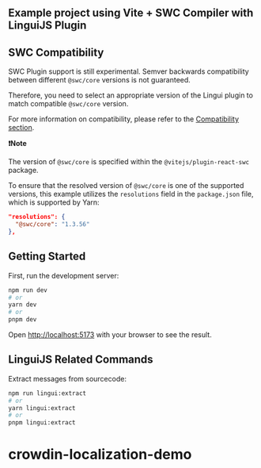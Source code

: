 ## Example project using Vite + SWC Compiler with LinguiJS Plugin

## SWC Compatibility
SWC Plugin support is still experimental. Semver backwards compatibility between different `@swc/core` versions is not guaranteed.

Therefore, you need to select an appropriate version of the Lingui plugin to match compatible `@swc/core` version.

For more information on compatibility, please refer to the [Compatibility section](https://github.com/lingui/swc-plugin#compatibility).

**❗️Note**

The version of `@swc/core` is specified within the `@vitejs/plugin-react-swc` package.

To ensure that the resolved version of `@swc/core` is one of the supported versions, this example utilizes the `resolutions` field in the `package.json` file, which is supported by Yarn:

```json
"resolutions": {
  "@swc/core": "1.3.56"
},
```

## Getting Started

First, run the development server:

```bash
npm run dev
# or
yarn dev
# or
pnpm dev
```

Open [http://localhost:5173](http://localhost:5173) with your browser to see the result.

## LinguiJS Related Commands

Extract messages from sourcecode:
```bash
npm run lingui:extract
# or
yarn lingui:extract
# or
pnpm lingui:extract
```
# crowdin-localization-demo
